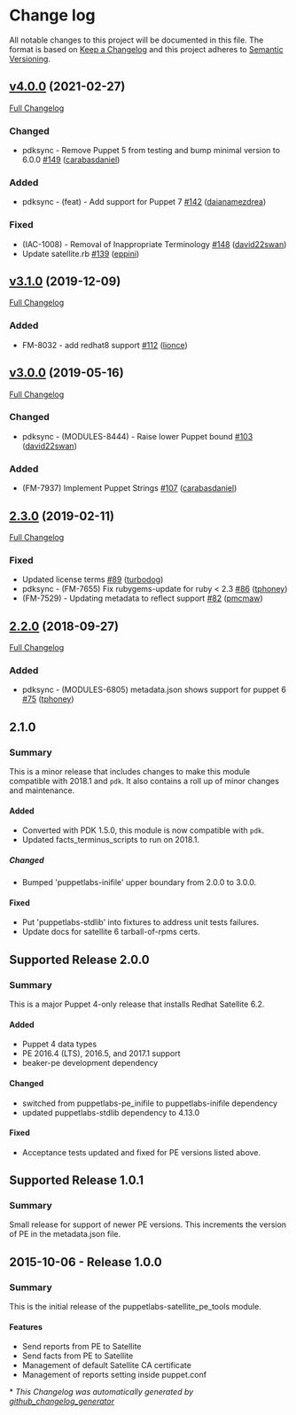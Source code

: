 # Change log

All notable changes to this project will be documented in this file. The format is based on [Keep a Changelog](http://keepachangelog.com/en/1.0.0/) and this project adheres to [Semantic Versioning](http://semver.org).

## [v4.0.0](https://github.com/puppetlabs/puppetlabs-satellite_pe_tools/tree/v4.0.0) (2021-02-27)

[Full Changelog](https://github.com/puppetlabs/puppetlabs-satellite_pe_tools/compare/v3.1.0...v4.0.0)

### Changed

- pdksync - Remove Puppet 5 from testing and bump minimal version to 6.0.0 [\#149](https://github.com/puppetlabs/puppetlabs-satellite_pe_tools/pull/149) ([carabasdaniel](https://github.com/carabasdaniel))

### Added

- pdksync - \(feat\) - Add support for Puppet 7 [\#142](https://github.com/puppetlabs/puppetlabs-satellite_pe_tools/pull/142) ([daianamezdrea](https://github.com/daianamezdrea))

### Fixed

- \(IAC-1008\) - Removal of Inappropriate Terminology [\#148](https://github.com/puppetlabs/puppetlabs-satellite_pe_tools/pull/148) ([david22swan](https://github.com/david22swan))
- Update satellite.rb [\#139](https://github.com/puppetlabs/puppetlabs-satellite_pe_tools/pull/139) ([eppini](https://github.com/eppini))

## [v3.1.0](https://github.com/puppetlabs/puppetlabs-satellite_pe_tools/tree/v3.1.0) (2019-12-09)

[Full Changelog](https://github.com/puppetlabs/puppetlabs-satellite_pe_tools/compare/v3.0.0...v3.1.0)

### Added

- FM-8032 - add redhat8 support [\#112](https://github.com/puppetlabs/puppetlabs-satellite_pe_tools/pull/112) ([lionce](https://github.com/lionce))

## [v3.0.0](https://github.com/puppetlabs/puppetlabs-satellite_pe_tools/tree/v3.0.0) (2019-05-16)

[Full Changelog](https://github.com/puppetlabs/puppetlabs-satellite_pe_tools/compare/2.3.0...v3.0.0)

### Changed

- pdksync - \(MODULES-8444\) - Raise lower Puppet bound [\#103](https://github.com/puppetlabs/puppetlabs-satellite_pe_tools/pull/103) ([david22swan](https://github.com/david22swan))

### Added

- \(FM-7937\) Implement Puppet Strings [\#107](https://github.com/puppetlabs/puppetlabs-satellite_pe_tools/pull/107) ([carabasdaniel](https://github.com/carabasdaniel))

## [2.3.0](https://github.com/puppetlabs/puppetlabs-satellite_pe_tools/tree/2.3.0) (2019-02-11)

[Full Changelog](https://github.com/puppetlabs/puppetlabs-satellite_pe_tools/compare/2.2.0...2.3.0)

### Fixed

- Updated license terms [\#89](https://github.com/puppetlabs/puppetlabs-satellite_pe_tools/pull/89) ([turbodog](https://github.com/turbodog))
- pdksync - \(FM-7655\) Fix rubygems-update for ruby \< 2.3 [\#86](https://github.com/puppetlabs/puppetlabs-satellite_pe_tools/pull/86) ([tphoney](https://github.com/tphoney))
- \(FM-7529\) - Updating metadata to reflect support [\#82](https://github.com/puppetlabs/puppetlabs-satellite_pe_tools/pull/82) ([pmcmaw](https://github.com/pmcmaw))

## [2.2.0](https://github.com/puppetlabs/puppetlabs-satellite_pe_tools/tree/2.2.0) (2018-09-27)

[Full Changelog](https://github.com/puppetlabs/puppetlabs-satellite_pe_tools/compare/2.1.0...2.2.0)

### Added

- pdksync - \(MODULES-6805\) metadata.json shows support for puppet 6 [\#75](https://github.com/puppetlabs/puppetlabs-satellite_pe_tools/pull/75) ([tphoney](https://github.com/tphoney))

## 2.1.0
### Summary
This is a minor release that includes changes to make this module compatible with 2018.1 and `pdk`. It also contains a roll up of minor changes and maintenance.

#### Added
- Converted with PDK 1.5.0, this module is now compatible with `pdk`.
- Updated facts_terminus_scripts to run on 2018.1.

##### Changed
- Bumped 'puppetlabs-inifile' upper boundary from 2.0.0 to 3.0.0.

#### Fixed
- Put 'puppetlabs-stdlib' into fixtures to address unit tests failures.
- Update docs for satellite 6 tarball-of-rpms certs.

## Supported Release 2.0.0
### Summary
This is a major Puppet 4-only release that installs Redhat Satellite 6.2.

#### Added
- Puppet 4 data types
- PE 2016.4 (LTS), 2016.5, and 2017.1 support
- beaker-pe development dependency

#### Changed
- switched from puppetlabs-pe_inifile to puppetlabs-inifile dependency
- updated puppetlabs-stdlib dependency to 4.13.0

#### Fixed
- Acceptance tests updated and fixed for PE versions listed above.

## Supported Release 1.0.1
### Summary

Small release for support of newer PE versions. This increments the version of PE in the metadata.json file.

## 2015-10-06 - Release 1.0.0
### Summary

This is the initial release of the puppetlabs-satellite_pe_tools module.

#### Features
- Send reports from PE to Satellite
- Send facts from PE to Satellite
- Management of default Satellite CA certificate
- Management of reports setting inside puppet.conf


\* *This Changelog was automatically generated by [github_changelog_generator](https://github.com/github-changelog-generator/github-changelog-generator)*
